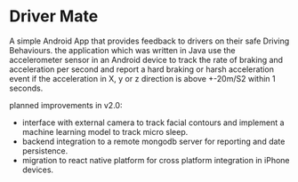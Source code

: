 # Driver Mate
A simple Android App that provides feedback to drivers on their safe Driving Behaviours.
the application which was written in Java use the accelerometer sensor in an Android device to track the rate of braking and acceleration per second and report a hard braking or harsh acceleration event if the acceleration in X, y or z direction is above +-20m/S2 within 1 seconds.

planned improvements in v2.0:
- interface with external camera to track facial contours and implement a machine learning model to track micro sleep.
- backend integration to a remote mongodb server for reporting and date persistence.
- migration to react native platform for cross platform integration in iPhone devices.